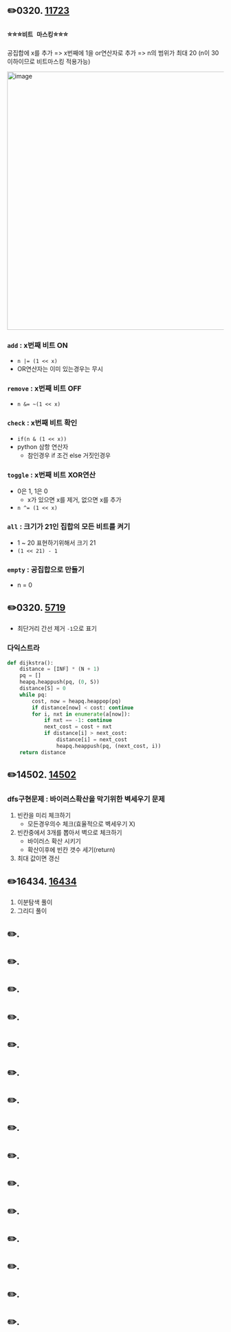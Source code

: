 ## ✏️0320. [11723](https://www.acmicpc.net/problem/11723)

### ⭐⭐⭐`비트 마스킹`⭐⭐⭐

공집합에 x를 추가
=> x번째에 1을 or연산자로 추가
=> n의 범위가 최대 20 (n이 30이하이므로 비트마스킹 적용가능)

<img width="600" alt="image" src="https://user-images.githubusercontent.com/95831345/227275512-ee68412c-cda2-4499-b4b2-3779b6b99213.png">

### `add` : x번째 비트 ON

- `n |= (1 << x)`
- OR연산자는 이미 있는경우는 무시

### `remove` : x번째 비트 OFF

- `n &= ~(1 << x)`

### `check` : x번째 비트 확인

- `if(n & (1 << x))`
- python 삼항 연산자
  - 참인경우 if 조건 else 거짓인경우

### `toggle` : x번째 비트 XOR연산

- 0은 1, 1은 0
  - x가 있으면 x를 제거, 없으면 x를 추가
- `n ^= (1 << x)`

### `all` : 크기가 21인 집합의 모든 비트를 켜기

- 1 ~ 20 표현하기위해서 크기 21
- `(1 << 21) - 1`

### `empty` : 공집합으로 만들기

- n = 0

## ✏️0320. [5719](https://www.acmicpc.net/problem/5719)

- 최단거리 간선 제거 `-1`으로 표기

### 다익스트라

```python
def dijkstra():
    distance = [INF] * (N + 1)
    pq = []
    heapq.heappush(pq, (0, S))
    distance[S] = 0
    while pq:
        cost, now = heapq.heappop(pq)
        if distance[now] < cost: continue
        for i, nxt in enumerate(a[now]):
            if nxt == -1: continue
            next_cost = cost + nxt
            if distance[i] > next_cost:
                distance[i] = next_cost
                heapq.heappush(pq, (next_cost, i))
    return distance
```

## ✏️14502. [14502](https://www.acmicpc.net/problem/14502)

### dfs구현문제 : 바이러스확산을 막기위한 벽세우기 문제

1. 빈칸을 미리 체크하기
   - 모든경우의수 체크(효율적으로 벽세우기 X)
2. 빈칸중에서 3개를 뽑아서 벽으로 체크하기
   - 바이러스 확산 시키기
   - 확산이후에 빈칸 갯수 세기(return)
3. 최대 값이면 갱신

## ✏️16434. [16434](https://www.acmicpc.net/problem/16434)

1. 이분탐색 풀이
2. 그리디 풀이

## ✏️. [](https://www.acmicpc.net/problem/)

## ✏️. [](https://www.acmicpc.net/problem/)

## ✏️. [](https://www.acmicpc.net/problem/)

## ✏️. [](https://www.acmicpc.net/problem/)

## ✏️. [](https://www.acmicpc.net/problem/)

## ✏️. [](https://www.acmicpc.net/problem/)

## ✏️. [](https://www.acmicpc.net/problem/)

## ✏️. [](https://www.acmicpc.net/problem/)

## ✏️. [](https://www.acmicpc.net/problem/)

## ✏️. [](https://www.acmicpc.net/problem/)

## ✏️. [](https://www.acmicpc.net/problem/)

## ✏️. [](https://www.acmicpc.net/problem/)

## ✏️. [](https://www.acmicpc.net/problem/)

## ✏️. [](https://www.acmicpc.net/problem/)

## ✏️. [](https://www.acmicpc.net/problem/)
